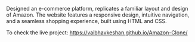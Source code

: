 Designed an e-commerce platform, replicates a familiar layout and design of Amazon. The website features a responsive design, intuitive navigation, and a seamless shopping experience, built using HTML and CSS.

To check the live project: https://vaibhavkeshan.github.io/Amazon-Clone/
